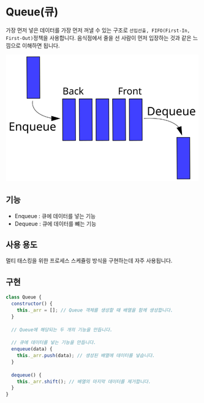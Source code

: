 # Queue(큐)

가장 먼저 넣은 데이터를 가장 먼저 꺼낼 수 있는 구조로 `선입선출, FIFO(First-In, First-Out)`정책을 사용합니다. 음식점에서 줄을 선 사람이 먼저 입장하는 것과 같은 느낌으로 이해하면 됩니다.

![queue](../assets/images/queue.svg)

## 기능

- Enqueue : 큐에 데이터를 넣는 기능
- Dequeue : 큐에 데이터를 뺴는 기능

## 사용 용도

멀티 태스킹을 위한 프로세스 스케쥴링 방식을 구현하는데 자주 사용됩니다.

## 구현

```js
class Queue {
  constructor() {
    this._arr = []; // Queue 객체를 생성할 때 배열을 함께 생성합니다.
  }

  // Queue에 해당되는 두 개의 기능을 만듭니다.

  // 큐에 데이터를 넣는 기능을 만듭니다.
  enqueue(data) {
    this._arr.push(data); // 생성된 배열에 데이터를 넣습니다.
  }

  dequeue() {
    this._arr.shift(); // 배열의 마지막 데이터를 제거합니다.
  }
}
```
